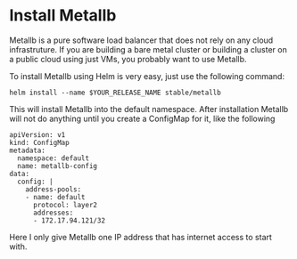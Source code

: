 # Install Metallb

Metallb is a pure software load balancer that does not rely on any cloud infrastruture. 
If you are building a bare metal cluster or building a cluster on a public cloud using 
just VMs, you probably want to use Metallb.

To install Metallb using Helm is very easy, just use the following command:

```helm install --name $YOUR_RELEASE_NAME stable/metallb```

This will install Metallb into the default namespace. After installation Metallb will
not do anything until you create a ConfigMap for it, like the following

```
apiVersion: v1
kind: ConfigMap
metadata:
  namespace: default
  name: metallb-config
data:
  config: |
    address-pools:
    - name: default
      protocol: layer2
      addresses:
      - 172.17.94.121/32
```

Here I only give Metallb one IP address that has internet access to start with. 

